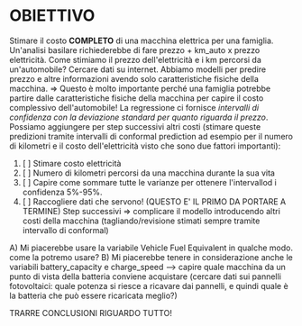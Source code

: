 # OBIETTIVO
Stimare il costo **COMPLETO** di una macchina elettrica per una famiglia. Un'analisi basilare richiederebbe di fare prezzo + km_auto x prezzo elettricità. Come stimiamo il prezzo dell'elettricità e i km percorsi da un'automobile? Cercare dati su internet.
Abbiamo modelli per predire prezzo e altre informazioni avendo solo caratteristiche fisiche della macchina. => Questo è molto importante perché una famiglia potrebbe partire dalle caratteristiche fisiche della macchina per capire il costo complessivo dell'automobile!
La regressione ci fornisce _intervalli di confidenza con la deviazione standard per quanto riguarda il prezzo_.
Possiamo aggiungere per step successivi altri costi (stimare queste predizioni tramite intervalli di conformal prediction ad esempio per il numero di kilometri e il costo dell'elettricità visto che sono due fattori importanti):
1. [ ] Stimare costo elettricità
2. [ ] Numero di kilometri percorsi da una macchina durante la sua vita
3. [ ] Capire come sommare tutte le varianze per ottenere l'intervallod i confidenza 5%-95%.
4. [ ] Raccogliere dati che servono! (QUESTO E' IL PRIMO DA PORTARE A TERMINE)
Step successivi => complicare il modello introducendo altri costi della macchina (tagliando/revisione stimati sempre tramite intervallo di conformal)

A) Mi piacerebbe usare la variabile Vehicle Fuel Equivalent in qualche modo. come la potremo usare?
B) Mi piacerebbe tenere in considerazione anche le variabili battery_capacity e charge_speed --> capire quale macchina da un punto di vista della batteria conviene acquistare (cercare dati sui pannelli fotovoltaici: quale potenza si riesce a ricavare dai pannelli, e quindi quale è la batteria che può essere ricaricata meglio?)

TRARRE CONCLUSIONI RIGUARDO TUTTO!
